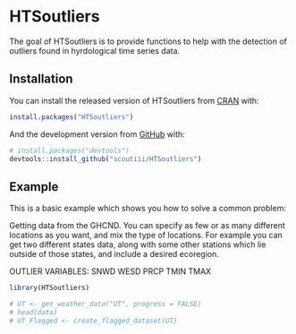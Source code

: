 
<!-- README.md is generated from README.Rmd. Please edit that file -->

# HTSoutliers

<!-- badges: start -->

<!-- badges: end -->

The goal of HTSoutliers is to provide functions to help with the
detection of outliers found in hyrdological time series data.

## Installation

You can install the released version of HTSoutliers from
[CRAN](https://CRAN.R-project.org) with:

``` r
install.packages("HTSoutliers")
```

And the development version from [GitHub](https://github.com/) with:

``` r
# install.packages("devtools")
devtools::install_github("scoutiii/HTSoutliers")
```

## Example

This is a basic example which shows you how to solve a common problem:

Getting data from the GHCND. You can specify as few or as many different
locations as you want, and mix the type of locations. For example you
can get two different states data, along with some other stations which
lie outside of those states, and include a desired ecoregion.

OUTLIER VARIABLES: SNWD WESD PRCP TMIN TMAX

``` r
library(HTSoutliers)

# UT <- get_weather_data("UT", progress = FALSE)
# head(data)
# UT_Flagged <- create_flagged_dataset(UT)
```
